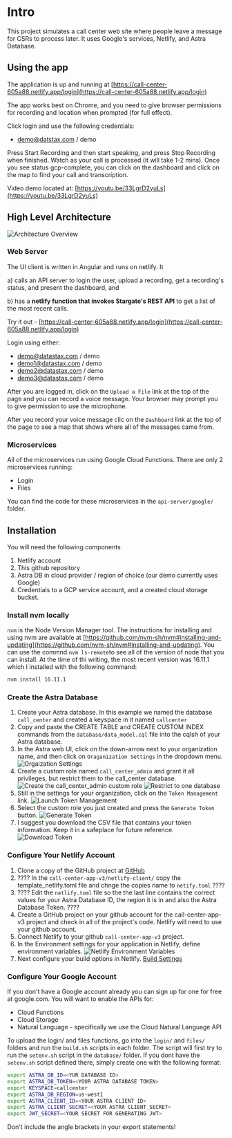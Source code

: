 # Intro

This project simulates a call center web site where people leave a message for CSRs
to process later.  It uses Google's services, Netlify, and Astra Database.

## Using the app

The application is up and running at
[https://call-center-605a88.netlify.app/login](https://call-center-605a88.netlify.app/login)

The app works best on Chrome, and you need to give browser permissions for recording and location when prompted (for full effect).

Click login and use the following credentials:

- demo@datstax.com / demo

Press Start Recording and then start speaking, and press Stop Recording when finished.  Watch as your call is processed (it will take 1-2 mins).  Once you see status gcp-complete, you can click on the dashboard and click on the map to find your call and transcription.

Video demo located at: [https://youtu.be/33LgrD2yuLs](https://youtu.be/33LgrD2yuLs)

## High Level Architecture

![Architecture Overview](./netlify-client/src/assets/images/CompletedTranscribingAndSentiementAnalysis.png)

### Web Server

The UI client is written in Angular and runs on netlify.  It

a) calls an API server to login the user, upload a recording, get a recording's status, and present the dashboard, and

b) has a **netlify function that
invokes Stargate's REST API** to get a list of the most recent calls.

Try it out - [https://call-center-605a88.netlify.app/login](https://call-center-605a88.netlify.app/login)

Login using either:

- demo@datastax.com / demo
- demo1@datastax.com / demo
- demo2@datastax.com / demo
- demo3@datastax.com / demo

After you are logged in, click on the ```Upload a File``` link at the top of
the page and you can record a voice message. Your browser may prompt you to
give permission to use the microphone.

After you record your voice message clic on the ```Dashboard``` link at the
top of the page to see a map that shows where all of the messages came from.

### Microservices

All of the microservices run using Google Cloud Functions. There are only 2
microservices running:

- Login
- Files

You can find the code for these microservices in the ```api-server/google/```
folder.

## Installation

You will need the following components

1. Netlify account
1. This github repository
1. Astra DB in cloud provider / region of choice (our demo currently uses Google)
1. Credentials to a GCP service account, and a created cloud storage bucket.

### Install nvm locally

```nvm``` is the Node Version Manager tool. The instructions for installing and using nvm are available at [https://github.com/nvm-sh/nvm#installing-and-updating](https://github.com/nvm-sh/nvm#installing-and-updating). You can use the commnd ```nvm ls-remote```to see all of the version of node that you can install. At the time of thi writing, the most recent version was 16.11.1 which I installed with the following command:

```sh
nvm install 16.11.1
```

### Create the Astra Database

1. Create your Astra database. In this example we named the database ```call_center``` and created a keyspace in it named ```callcenter```
1. Copy and paste the CREATE TABLE and CREATE CUSTOM INDEX commands from the ```database/data_model.cql``` file into the cqlsh of your Astra database.
1. In the Astra web UI, click on the down-arrow next to your organization name, and then click on ```Oraganization Settings``` in the dropdown menu. ![Orgaization Settings](./images/organization_settings.png)
1. Create a custom role named ```call_center_admin``` and grant it all privileges, but restrict them to the call_center database.
![Create the call_center_admin custom role](./images/custom_role_1.png) ![Restrict to one database](./images/custom_role_2.png)
1. Still in the settings for your organization, click on the ```Token Management``` link. ![Launch Token Management](./images/token_mgt_1.png)
1. Select the custom role you just created and press the ```Generate Token``` button. ![Generate Token](./images/token_mgt_2.png)
1. I suggest you download the CSV file that contains your token information. Keep it in a safeplace for future reference. ![Download Token](./images/token_mgt_3.png)

### Configure Your Netlify Account

1. Clone a copy of the GitHub project at [GitHub](https://github.com/jdavies/call-center-app-v3)
1. ???? In the ```call-center-app-v3/netlify-client/``` copy the template_netlify.toml file and chnge the copies name to ```netify.toml``` ????
1. ???? Edit the ```netlify.toml``` file so the the last line contains the correct values for your Astra Database ID, the region it is in and also the Astra Database Token. ????
1. Create a GitHub project on your github account for the call-center-app-v3 project and check in all of the project's code. Netlify will need to use your github account.
1. Connect Netlify to your github ```call-center-app-v3``` project.
1. In the Environment settings for your application in Netlify, define environment variables. ![Netlify Environment Variables](./images/netlify_environment_vars.png)
1. Next configure your build options in Netlify. [Build Settings](./images/netlify_build_settings.png)

### Configure Your Google Account

If you don't have a Google account already you can sign up for one for free at google.com. You will want to enable the APIs for:

- Cloud Functions
- Cloud Storage
- Natural Language - specifically we use the Cloud Natural Language API

To upload the login/ and files functions, go into the ```login/``` and
```files/``` folders and run the ```build.sh``` scripts in each folder.
The script will first try to run the ```setenv.sh``` script in the
```database/``` folder. If you dont have the ```setenv.sh``` script
defined there, simply create one with the following format:

```sh
export ASTRA_DB_ID=<YUR DATABASE ID>
export ASTRA_DB_TOKEN=<YOUR ASTRA DATABASE TOKEN>
export KEYSPACE=callcenter
export ASTRA_DB_REGION=us-west1
export ASTRA_CLIENT_ID=<YOUR ASTRA CLIENT ID>
export ASTRA_CLIENT_SECRET=<YOUR ASTRA CLIENT_SECRET>
export JWT_SECRET=<YOUR SECRET FOR GENERATING JWT>
```

Don't include the angle brackets in your export statements!
